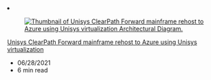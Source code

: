 <!-- This file is automatically generated by build/architectures/build_index.py. Any updates will be lost. -->

<!-- markdownlint-disable MD033 -->

<li class="grid-item item-column" data-categories="compute">
<article class="card">
    <div class="card-header has-margin-bottom-none" aria-hidden="true">
        <figure class="image diagram has-height-175 has-overflow-hidden level">
            <a href="/azure/architecture/example-scenario/mainframe/unisys-clearpath-forward-mainframe-rehost"><img src="/azure/architecture/browse/thumbs/unisys-clearpath-forward-mainframe-rehost.png" class="diagram" alt="Thumbnail of Unisys ClearPath Forward mainframe rehost to Azure using Unisys virtualization Architectural Diagram." data-linktype="relative-path"></a>
        </figure>
    </div>
    <div class="card-content">
        <a class="card-content-title has-margin-top-none" href="/azure/architecture/example-scenario/mainframe/unisys-clearpath-forward-mainframe-rehost">
            <p>Unisys ClearPath Forward mainframe rehost to Azure using Unisys virtualization</p>
        </a>
        <ul class="card-content-metadata">
            <li>06/28/2021</li>
            <li>6 min read</li>
        </ul>
        <p class="card-content-description"><Write a 100-160 character description that ends with a period and ideally starts with a call to action. This becomes the browse card description.></p>
        <div class="bottom-to-top-fade is-hidden-mobile"></div>
    </div>
</article>
</li>